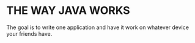 # THE WAY JAVA WORKS
The goal is to write one application and have it work on whatever device your friends have.